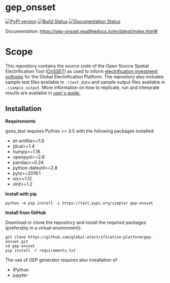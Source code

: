 gep_onsset
=================================

[![PyPI version](https://badge.fury.io/py/gridfinder.svg)](https://test.pypi.org/project/gep-onsset/)  [![Build Status](https://travis-ci.org/global-electrification-platform/gep-onsset.svg?branch=master)](https://travis-ci.org/global-electrification-platform/gep-onsset) [![Documentation Status](https://readthedocs.org/projects/gep-onsset/badge/?version=latest)](https://gep-onsset.readthedocs.io/en/latest/?badge=latest)

Documentation: https://gep-onsset.readthedocs.io/en/latest/index.html#

# Scope

This repository contains the source code of the Open Source Spatial Electrification Tool ([OnSSET](http://www.onsset.org/)) as used to inform [electrification investment outlooks](http://gep-explorer.surge.sh/) for the Global Electrification Platform. The repository also includes sample test files available in ```.\test_data``` and sample output files available in ```.\sample_output```. More information on how to replicate, run and interprate results are available in [user's guide.](https://gep-onsset.readthedocs.io/en/latest/index.html#)

## Installation

**Requirements**

gons_test requires Python >= 3.5 with the following packages installed:
- et-xmlfile>=1.0
- jdcal>=1.4
- numpy>=1.16
- openpyxl>=2.6
- pandas>=0.24
- python-dateutil>=2.8
- pytz==2019.1
- six>=1.12
- xlrd>=1.2


**Install with pip**

```
python -m pip install -i https://test.pypi.org/simple/ gep-onsset
```

**Install from GitHub**

Download or clone the repository and install the required packages (preferably in a virtual environment):

```
git clone https://github.com/global-electrification-platform/gep-onsset.git
cd gep-onsset
pip install -r requirements.txt
```

The use of GEP generator requires also installation of 
- IPython
- jupyter
